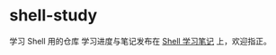 # shell-study
学习 Shell 用的仓库
学习进度与笔记发布在 [Shell 学习笔记](https://hardews.cn/note/category/shell-%E8%84%9A%E6%9C%AC) 上，欢迎指正。
